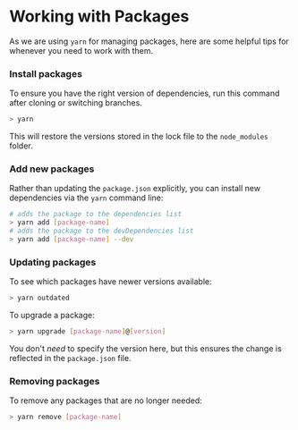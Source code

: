# Working with Packages

As we are using `yarn` for managing packages, here are some helpful tips for
whenever you need to work with them.

### Install packages

To ensure you have the right version of dependencies, run this command after
cloning or switching branches.

```sh
> yarn
```

This will restore the versions stored in the lock file to the `node_modules`
folder.

### Add new packages

Rather than updating the `package.json` explicitly, you can install new
dependencies via the `yarn` command line:

```sh
# adds the package to the dependencies list
> yarn add [package-name]
# adds the package to the devDependencies list
> yarn add [package-name] --dev
```

### Updating packages

To see which packages have newer versions available:

```sh
> yarn outdated
```

To upgrade a package:

```sh
> yarn upgrade [package-name]@[version]
```

You don't _need_ to specify the version here, but this ensures the change is
reflected in the `package.json` file.

### Removing packages

To remove any packages that are no longer needed:

```sh
> yarn remove [package-name]
```
